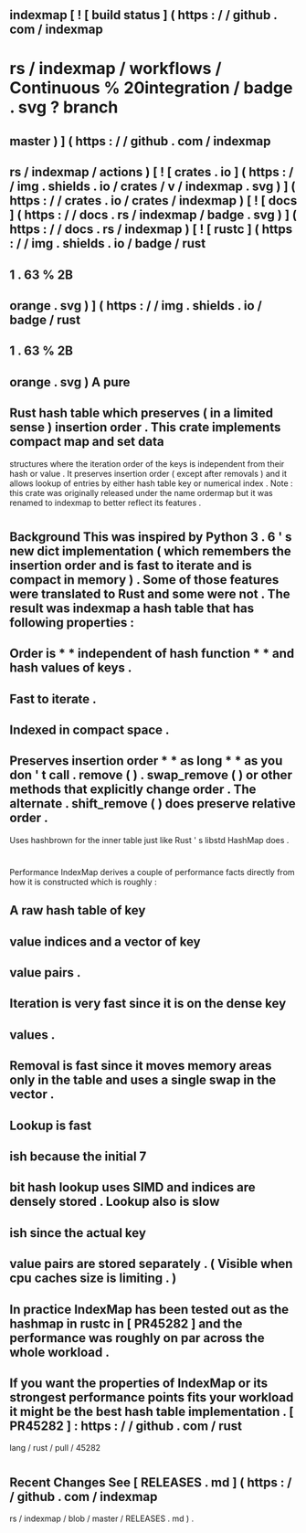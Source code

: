 #
indexmap
[
!
[
build
status
]
(
https
:
/
/
github
.
com
/
indexmap
-
rs
/
indexmap
/
workflows
/
Continuous
%
20integration
/
badge
.
svg
?
branch
=
master
)
]
(
https
:
/
/
github
.
com
/
indexmap
-
rs
/
indexmap
/
actions
)
[
!
[
crates
.
io
]
(
https
:
/
/
img
.
shields
.
io
/
crates
/
v
/
indexmap
.
svg
)
]
(
https
:
/
/
crates
.
io
/
crates
/
indexmap
)
[
!
[
docs
]
(
https
:
/
/
docs
.
rs
/
indexmap
/
badge
.
svg
)
]
(
https
:
/
/
docs
.
rs
/
indexmap
)
[
!
[
rustc
]
(
https
:
/
/
img
.
shields
.
io
/
badge
/
rust
-
1
.
63
%
2B
-
orange
.
svg
)
]
(
https
:
/
/
img
.
shields
.
io
/
badge
/
rust
-
1
.
63
%
2B
-
orange
.
svg
)
A
pure
-
Rust
hash
table
which
preserves
(
in
a
limited
sense
)
insertion
order
.
This
crate
implements
compact
map
and
set
data
-
structures
where
the
iteration
order
of
the
keys
is
independent
from
their
hash
or
value
.
It
preserves
insertion
order
(
except
after
removals
)
and
it
allows
lookup
of
entries
by
either
hash
table
key
or
numerical
index
.
Note
:
this
crate
was
originally
released
under
the
name
ordermap
but
it
was
renamed
to
indexmap
to
better
reflect
its
features
.
#
Background
This
was
inspired
by
Python
3
.
6
'
s
new
dict
implementation
(
which
remembers
the
insertion
order
and
is
fast
to
iterate
and
is
compact
in
memory
)
.
Some
of
those
features
were
translated
to
Rust
and
some
were
not
.
The
result
was
indexmap
a
hash
table
that
has
following
properties
:
-
Order
is
*
*
independent
of
hash
function
*
*
and
hash
values
of
keys
.
-
Fast
to
iterate
.
-
Indexed
in
compact
space
.
-
Preserves
insertion
order
*
*
as
long
*
*
as
you
don
'
t
call
.
remove
(
)
.
swap_remove
(
)
or
other
methods
that
explicitly
change
order
.
The
alternate
.
shift_remove
(
)
does
preserve
relative
order
.
-
Uses
hashbrown
for
the
inner
table
just
like
Rust
'
s
libstd
HashMap
does
.
#
#
Performance
IndexMap
derives
a
couple
of
performance
facts
directly
from
how
it
is
constructed
which
is
roughly
:
>
A
raw
hash
table
of
key
-
value
indices
and
a
vector
of
key
-
value
pairs
.
-
Iteration
is
very
fast
since
it
is
on
the
dense
key
-
values
.
-
Removal
is
fast
since
it
moves
memory
areas
only
in
the
table
and
uses
a
single
swap
in
the
vector
.
-
Lookup
is
fast
-
ish
because
the
initial
7
-
bit
hash
lookup
uses
SIMD
and
indices
are
densely
stored
.
Lookup
also
is
slow
-
ish
since
the
actual
key
-
value
pairs
are
stored
separately
.
(
Visible
when
cpu
caches
size
is
limiting
.
)
-
In
practice
IndexMap
has
been
tested
out
as
the
hashmap
in
rustc
in
[
PR45282
]
and
the
performance
was
roughly
on
par
across
the
whole
workload
.
-
If
you
want
the
properties
of
IndexMap
or
its
strongest
performance
points
fits
your
workload
it
might
be
the
best
hash
table
implementation
.
[
PR45282
]
:
https
:
/
/
github
.
com
/
rust
-
lang
/
rust
/
pull
/
45282
#
Recent
Changes
See
[
RELEASES
.
md
]
(
https
:
/
/
github
.
com
/
indexmap
-
rs
/
indexmap
/
blob
/
master
/
RELEASES
.
md
)
.
